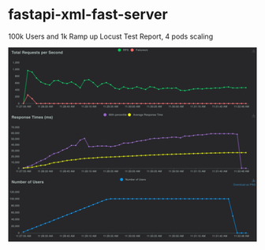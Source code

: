 # fastapi-xml-fast-server

100k Users and 1k Ramp up Locust Test Report, 4 pods scaling

![](images/number_of_users_1719161342.094.png)
